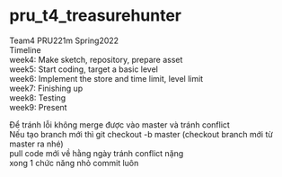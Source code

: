 # pru_t4_treasurehunter
Team4 PRU221m Spring2022  
Timeline  
week4: Make sketch, repository, prepare asset  
week5: Start coding, target a basic level  
week6: Implement the store and time limit, level limit  
week7: Finishing up  
week8: Testing  
week9: Present  
  
  
Để tránh lỗi không merge được vào master và tránh conflict  
Nếu tạo branch mới thì git checkout -b master (checkout branch mới từ master ra nhé)  
pull code mới về hằng ngày tránh conflict nặng  
xong 1 chức năng nhỏ commit luôn  